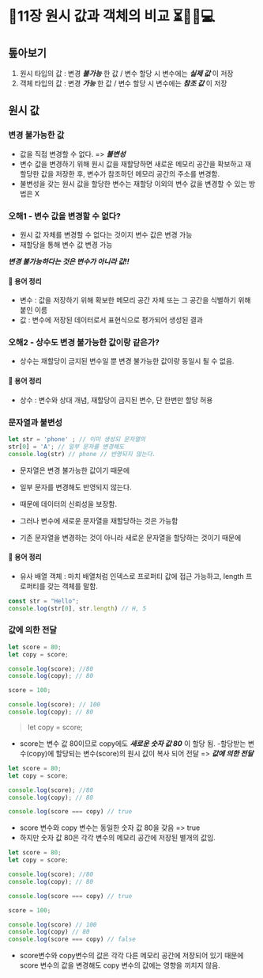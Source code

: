 # 📂11장 원시 값과 객체의 비교 ⏳👩‍💻💻

## 톺아보기
1. 원시 타입의 값 : 변경 ***불가능*** 한 값 / 변수 할당 시 변수에는 ***실제 값*** 이 저장
2. 객체 타입의 값 : 변경 ***가능*** 한 값 / 변수 할당 시 변수에는 ***참조 값*** 이 저장

## 원시 값

### 변경 불가능한 값
- 값을 직접 변경할 수 없다. => ***불변성***
- 변수 값을 변경하기 위해 원시 값을 재할당하면 새로운 메모리 공간을 확보하고 재할당한 값을 저장한 후, 변수가 참조하던 메모리 공간의 주소를 변경함.
- 불변성을 갖는 원시 값을 할당한 변수는 재할당 이외의 변수 값을 변경할 수 있는 방법은 X

### 오해1 - 변수 값을 변경할 수 없다?
- 원시 값 자체를 변경할 수 없다는 것이지 변수 값은 변경 가능
- 재할당을 통해 변수 값 변경 가능

***변경 불가능하다는 것은 변수가 아니라 값!!***

#### 🔎 용어 정리
- 변수 : 값을 저장하기 위해 확보한 메모리 공간 자체 또는 그 공간을 식별하기 위해 붙인 이름
- 값 : 변수에 저장된 데이터로서 표현식으로 평가되어 생성된 결과

### 오해2 - 상수도 변경 불가능한 값이랑 같은가?
- 상수는 재할당이 금지된 변수일 뿐 변경 불가능한 값이랑 동일시 될 수 없음.

#### 🔎 용어 정리
- 상수 : 변수와 상대 개념, 재할당이 금지된 변수, 단 한번만 할당 허용

### 문자열과 불변성
```js
let str = 'phone' ; // 이미 생성되 문자열의
str[0] = 'A'; // 일부 문자를 변경해도
console.log(str) // phone // 반영되지 않는다.
```
- 문자열은 변경 불가능한 값이기 때문에 
- 일부 문자를 변경해도 반영되지 않는다.
- 때문에 데이터의 신뢰성을 보장함.

- 그러나 변수에 새로운 문자열을 재할당하는 것은 가능함
- 기존 문자열을 변경하는 것이 아니라 새로운 문자열을 할당하는 것이기 때문에

#### 🔎 용어 정리
- 유사 배열 객체 : 마치 배열처럼 인덱스로 프로퍼티 값에 접근 가능하고, length 프로퍼티를 갖는 객체를 말함.

```js
const str = "Hello";
console.log(str[0], str.length) // H, 5
```

### 값에 의한 전달
```js
let score = 80;
let copy = score;

console.log(score); //80
console.log(copy); // 80

score = 100;

console.log(score); // 100
console.log(copy); // 80
```
> let copy = score;
- score는 변수 값 80이므로 copy에도 ***새로운 숫자 값 80*** 이 할당 됨.
-할당받는 변수(copy)에 할당되는 변수(score)의 원시 값이 복사 되어 전달 => ***값에 의한 전달***

```js
let score = 80;
let copy = score;

console.log(score); //80
console.log(copy); // 80

console.log(score === copy) // true
```
- score 변수와 copy 변수는 동일한 숫자 값 80을 갖음 => true
- 하지만 숫자 값 80은 각각 변수의 메모리 공간에 저장된 별개의 값임.

```js
let score = 80;
let copy = score;

console.log(score); //80
console.log(copy); // 80

console.log(score === copy) // true

score = 100;

console.log(score) // 100
console.log(copy) // 80
console.log(score === copy) // false
```
- score변수와 copy변수의 값은 각각 다른 메모리 공간에 저장되어 있기 때문에 score 변수의 값을 변경해도 copy 변수의 값에는 영향을 끼치지 않음.
